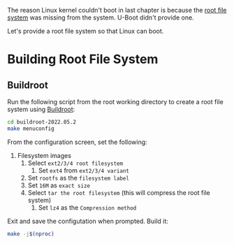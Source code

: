 The reason Linux kernel couldn't boot in last chapter is because the [root file system](https://tldp.org/LDP/sag/html/root-fs.html) was missing from the system. U-Boot didn't provide one.

Let's provide a root file system so that Linux can boot.

# Building Root File System

## Buildroot

Run the following script from the root working directory to create a root file system using [Buildroot](https://buildroot.org/):
``` bash
cd buildroot-2022.05.2
make menuconfig
```

From the configuration screen, set the following:
1. Filesystem images
    1. Select `ext2/3/4 root filesystem`
        1. Set `ext4` from `ext2/3/4 variant`
    1. Set `rootfs` as the `filesystem label`
    2. Set `16M` as `exact size`
    3. Select `tar the root filesystem` (this will compress the root file system)
        1. Set `lz4` as the `Compression method`

Exit and save the configutation when prompted. Build it:
``` bash
make -j$(nproc)
```
